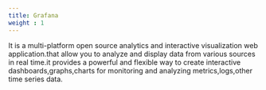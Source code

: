 ```yaml
---
title: Grafana
weight : 1
---
```


 It is a multi-platform open source analytics and interactive visualization web application.that allow you to analyze and display data from various sources in real time.it provides a powerful and flexible way to create interactive dashboards,graphs,charts for monitoring and analyzing metrics,logs,other time series data.
 















